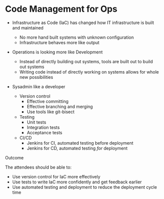 Code Management for Ops
=======================

  * Infrastructure as Code (IaC) has changed how IT infrastructure is built and maintained
    * No more hand built systems with unknown configuration
    * Infrastructure behaves more like output

  * Operations is looking more like Development
    * Instead of directly building out systems, tools are built out to build out systems
    * Writing code instead of directly working on systems allows for whole new possibilities

  * Sysadmin like a developer
    * Version control
      * Effective committing
      * Effective branching and merging
      * Use tools like git-bisect
    * Testing
      * Unit tests
      * Integration tests
      * Acceptance tests
    * CI/CD
      * Jenkins for CI, automated testing before deployment
      * Jenkins for CD, automated testing *for* deployment

Outcome

The attendees should be able to:

  * Use version control for IaC more effectively
  * Use tests to write IaC more confidently and get feedback earlier
  * Use automated testing and deployment to reduce the deployment cycle time
